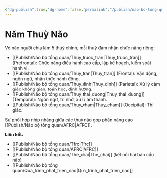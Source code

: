 ```yaml
---
{"dg-publish":true,"dg-home":false,"permalink":"/publish/nao-bo-tong-quan/nam-thuy-nao/","dgPassFrontmatter":true,"noteIcon":"","created":"2025-01-01T22:47:22.288+07:00","updated":"2025-01-05T09:08:43.901+07:00"}
---
```


# Năm Thuỳ Não

Vỏ não người chia làm 5 thuỳ chính, mỗi thuỳ đảm nhận chức năng riêng:

- [[Publish/Não bộ tổng quan/Thuy_truoc_tran\|Thuy_truoc_tran]] (Prefrontal): Chức năng điều hành cao cấp, lập kế hoạch, kiểm soát hành vi.
- [[Publish/Não bộ tổng quan/Thuy_tran\|Thuy_tran]] (Frontal): Vận động, ngôn ngữ, nhận thức hành động.
- [[Publish/Não bộ tổng quan/Thuy_dinh\|Thuy_dinh]] (Parietal): Xử lý cảm giác không gian, toán học, định hướng.
- [[Publish/Não bộ tổng quan/Thuy_thai_duong\|Thuy_thai_duong]] (Temporal): Ngôn ngữ, trí nhớ, xử lý âm thanh.
- [[Publish/Não bộ tổng quan/Thuy_cham\|Thuy_cham]] (Occipital): Thị giác.

Sự phối hợp nhịp nhàng giữa các thuỳ não góp phần nâng cao [[Publish/Não bộ tổng quan/AFRC\|AFRC]].

**Liên kết:**
- [[Publish/Não bộ tổng quan/Tfrc\|Tfrc]]
- [[Publish/Não bộ tổng quan/AFRC\|AFRC]]
- [[Publish/Não bộ tổng quan/The_chai\|The_chai]] (kết nối hai bán cầu não)
- [[Publish/Não bộ tổng quan/Qua_trinh_phat_trien_nao\|Qua_trinh_phat_trien_nao]]